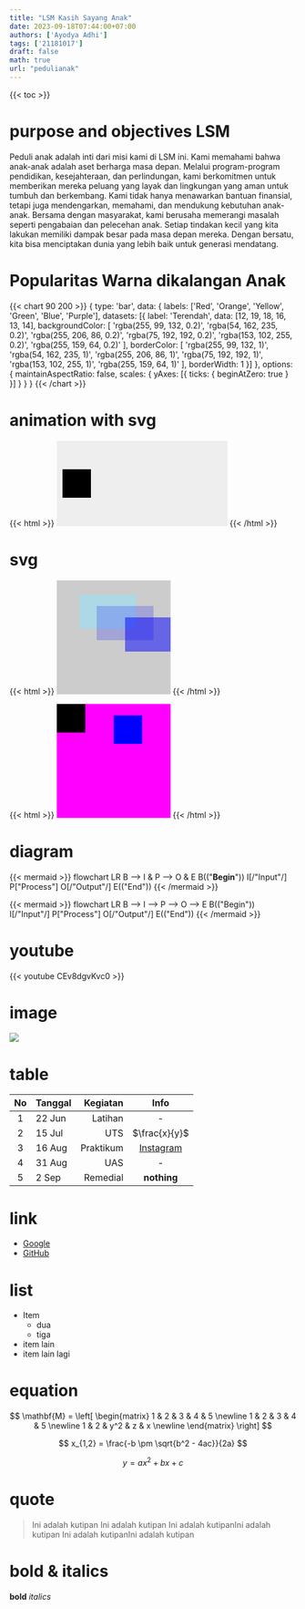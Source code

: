 ```yaml
---
title: "LSM Kasih Sayang Anak"
date: 2023-09-18T07:44:00+07:00
authors: ['Ayodya Adhi']
tags: ['21181017']
draft: false
math: true
url: "pedulianak"
---
```

{{< toc >}}

# purpose and objectives LSM
Peduli anak adalah inti dari misi kami di LSM ini. Kami memahami bahwa anak-anak adalah aset berharga masa depan. Melalui program-program pendidikan, kesejahteraan, dan perlindungan, kami berkomitmen untuk memberikan mereka peluang yang layak dan lingkungan yang aman untuk tumbuh dan berkembang. 
Kami tidak hanya menawarkan bantuan finansial, tetapi juga mendengarkan, memahami, dan mendukung kebutuhan anak-anak. Bersama dengan masyarakat, kami berusaha memerangi masalah seperti pengabaian dan pelecehan anak. Setiap tindakan kecil yang kita lakukan memiliki dampak besar pada masa depan mereka. Dengan bersatu, kita bisa menciptakan dunia yang lebih baik untuk generasi mendatang.

# Popularitas Warna dikalangan Anak
{{< chart 90 200 >}}
{
    type: 'bar',
    data: {
        labels: ['Red', 'Orange', 'Yellow', 'Green', 'Blue', 'Purple'],
        datasets: [{
            label: 'Terendah',
            data: [12, 19, 18, 16, 13, 14],
            backgroundColor: [
                'rgba(255, 99, 132, 0.2)',
                'rgba(54, 162, 235, 0.2)',
                'rgba(255, 206, 86, 0.2)',
                'rgba(75, 192, 192, 0.2)',
                'rgba(153, 102, 255, 0.2)',
                'rgba(255, 159, 64, 0.2)'
            ],
            borderColor: [
                'rgba(255, 99, 132, 1)',
                'rgba(54, 162, 235, 1)',
                'rgba(255, 206, 86, 1)',
                'rgba(75, 192, 192, 1)',
                'rgba(153, 102, 255, 1)',
                'rgba(255, 159, 64, 1)'
            ],
            borderWidth: 1
        }]
    },
    options: {
        maintainAspectRatio: false,
        scales: {
            yAxes: [{
                ticks: {
                    beginAtZero: true
                }
            }]
        }
    }
}
{{< /chart >}}

# animation with svg
{{< html >}}
<svg style="background: #eee;">
  <rect x="0" y="50" width="50" height="50">
    <animate
      attributeName="x"
      from="0" to="300"
      begin="0s" dur="2s"
      repeatCount="indefinite" />
  </rect>
</svg>
{{< /html >}}


# svg
{{< html >}}
<svg style="background: #ccc;" width="200" height="200">
  <rect x="40" y="25" width="100" height="60"
  style="
    fill: lightblue;">
  </rect>
  <rect x="70" y="45" width="100" height="60"
  style="
    fill: blue;
    fill-opacity: 0.2;">
  </rect>
  <rect x="120" y="65" width="100" height="60"
  style="
    fill: blue;
    fill-opacity: 0.5;">
  </rect>
</svg>
{{< /html >}}


{{< html >}}
<svg style="background: magenta;" width="200" height="200">
  <rect width="50" height="50"></rect>
  <rect x="100" y="20" width="50" height="50" fill="blue"></rect>
</svg>
{{< /html >}}


# diagram
{{< mermaid >}}
flowchart LR
  B --> I & P --> O & E
  B(("<b>Begin</b>"))
  I[/"Input"/]
  P["Process"]
  O[/"Output"/]
  E(("End"))
{{< /mermaid >}}


{{< mermaid >}}
flowchart LR
  B --> I --> P --> O --> E
  B(("Begin"))
  I[/"Input"/]
  P["Process"]
  O[/"Output"/]
  E(("End"))
{{< /mermaid >}}


# youtube
{{< youtube CEv8dgvKvc0 >}}


# image
![](https://encrypted-tbn0.gstatic.com/images?q=tbn:ANd9GcSwkZVEQYXZON_NijxLgbMBAPWQ4XHIhpZusYzwX1M2Uky2vJJw8VTB3pb0vI257b6BDik&usqp=CAU)


# table
No | Tanggal | Kegiatan | Info
:-: | :- | -: | :-:
1 | 22 Jun | Latihan | -
2 | 15 Jul | UTS | $\frac{x}{y}$
3 | 16 Aug | Praktikum | [Instagram](https://www.instagram.com/)
4 | 31 Aug | UAS | -
5 | 2 Sep  | Remedial | **nothing**




# link
+ [Google](https://www.google.com/)
+ [GitHub](https://github.com)


# list
+ Item
  - dua
  - tiga
+ item lain
+ item lain lagi


# equation
$$
\mathbf{M} = 
\left[
\begin{matrix}
1 & 2 & 3 & 4 & 5 \newline
1 & 2 & 3 & 4 & 5 \newline
1 & 2 & y^2 & z & x \newline
\end{matrix}
\right]
$$


$$
x_{1,2} = \frac{-b \pm \sqrt{b^2 - 4ac}}{2a}
$$


$$\tag{23}
y = ax^2 + bx + c
$$


# quote

> Ini adalah kutipan Ini adalah kutipan Ini adalah kutipanIni adalah kutipan Ini adalah kutipanIni adalah kutipan

# bold & italics

**bold** _italics_